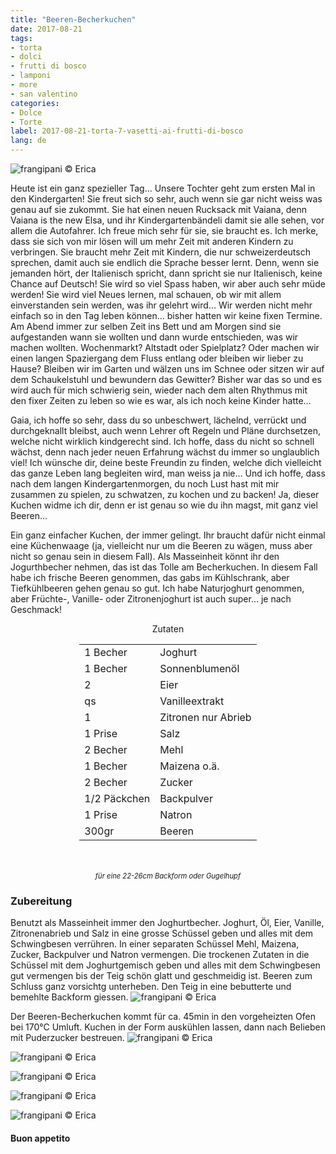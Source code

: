 ```yaml
---
title: "Beeren-Becherkuchen"
date: 2017-08-21
tags:
- torta
- dolci
- frutti di bosco 
- lamponi 
- more 
- san valentino
categories:
- Dolce
- Torte 
label: 2017-08-21-torta-7-vasetti-ai-frutti-di-bosco
lang: de 
---
```

![](../2017-08-21-torta-7-vasetti-ai-frutti-di-bosco/header.jpg "frangipani © Erica")

Heute ist ein ganz spezieller Tag... Unsere Tochter geht zum ersten Mal in den Kindergarten! Sie freut sich so sehr, auch wenn sie gar nicht weiss was genau auf sie zukommt. Sie hat einen neuen Rucksack mit Vaiana, denn Vaiana is the new Elsa, und ihr Kindergartenbändeli damit sie alle sehen, vor allem die Autofahrer. Ich freue mich sehr für sie, sie braucht es. Ich merke, dass sie sich von mir lösen will um mehr Zeit mit anderen Kindern zu verbringen. Sie braucht mehr Zeit mit Kindern, die nur schweizerdeutsch sprechen, damit auch sie endlich die Sprache besser lernt. Denn, wenn sie jemanden hört, der Italienisch spricht, dann spricht sie nur Italienisch, keine Chance auf Deutsch! Sie wird so viel Spass haben, wir aber auch sehr müde werden! Sie wird viel Neues lernen, mal schauen, ob wir mit allem einverstanden sein werden, was ihr gelehrt wird... Wir werden nicht mehr einfach so in den Tag leben können... bisher hatten wir keine fixen Termine. Am Abend immer zur selben Zeit ins Bett und am Morgen sind sie aufgestanden wann sie wollten und dann wurde entschieden, was wir machen wollten. Wochenmarkt? Altstadt oder Spielplatz? Oder machen wir einen langen Spaziergang dem Fluss entlang oder bleiben wir lieber zu Hause? Bleiben wir im Garten und wälzen uns im Schnee oder sitzen wir auf dem Schaukelstuhl und bewundern das Gewitter? Bisher war das so und es wird auch für mich schwierig sein, wieder nach dem alten Rhythmus mit den fixer Zeiten zu leben so wie es war, als ich noch keine Kinder hatte...

Gaia, ich hoffe so sehr, dass du so unbeschwert, lächelnd, verrückt und durchgeknallt bleibst, auch wenn Lehrer oft Regeln und Pläne durchsetzen, welche nicht wirklich kindgerecht sind. Ich hoffe, dass du nicht so schnell wächst, denn nach jeder neuen Erfahrung wächst du immer so unglaublich viel! Ich wünsche dir, deine beste Freundin zu finden, welche dich vielleicht das ganze Leben lang begleiten wird, man weiss ja nie... Und ich hoffe, dass nach dem langen Kindergartenmorgen, du noch Lust hast mit mir zusammen zu spielen, zu schwatzen, zu kochen und zu backen! Ja, dieser Kuchen widme ich dir, denn er ist genau so wie du ihn magst, mit ganz viel Beeren...

Ein ganz einfacher Kuchen, der immer gelingt. Ihr braucht dafür nicht einmal eine Küchenwaage (ja, vielleicht nur um die Beeren zu wägen, muss aber nicht so genau sein in diesem Fall). Als Masseinheit könnt ihr den Jogurthbecher nehmen, das ist das Tolle am Becherkuchen. In diesem Fall habe ich frische Beeren genommen, das gabs im Kühlschrank, aber Tiefkühlbeeren gehen genau so gut. Ich habe Naturjoghurt genommen, aber Früchte-, Vanille- oder Zitronenjoghurt ist auch super... je nach Geschmack!

<div id="wrapper" style="text-align: center">
  <div id="yourdiv" style="display: inline-block;">
    <div class="ingredients">
      <div class="ingredients-title">Zutaten</div>
      <table>
        <tbody>
          </tr>
          <tr>
            <td>1 Becher</td>
            <td>Joghurt</td>
          </tr>
          <tr>
            <td>1 Becher</td>
            <td>Sonnenblumenöl</td>
          </tr>
          <tr>
            <td>2</td>
            <td>Eier</td>
          </tr>
          <tr>
            <td>qs</td>
            <td>Vanilleextrakt</td>
          </tr>
          <tr>
            <td>1</td>
            <td>Zitronen nur Abrieb</td>
          </tr>
          <tr>
            <td>1 Prise</td>
            <td>Salz</td>
          </tr>
          <tr>
            <td>2 Becher</td>
            <td>Mehl</td>
           </tr>
          <tr>
            <td>1 Becher</td>
            <td>Maizena o.ä.</td>
          </tr>
          <tr>
            <td>2 Becher</td>
            <td>Zucker</td>
          </tr>
          <tr>
            <td>1/2 Päckchen</td>
            <td>Backpulver</td>
          </tr>
          <tr>
            <td>1 Prise</td>
            <td>Natron</td>
          </tr>
          <tr>
            <td>300gr</td>
            <td>Beeren
          </tr>
        </tbody>
      </table>
      <br></br>
      <i class="pull-right" style="font-size: 80%;">für eine 22-26cm Backform oder Gugelhupf</i>
    </div>
  </div>
</div>


<h3>
  <font color="grey">
    <i class="fa-solid fa-gears"></i>
  </font> Zubereitung
</h3>

Benutzt als Masseinheit immer den Joghurtbecher. Joghurt, Öl, Eier, Vanille, Zitronenabrieb und Salz in eine grosse Schüssel geben und alles mit dem Schwingbesen verrühren. In einer separaten Schüssel Mehl, Maizena, Zucker, Backpulver und Natron vermengen. Die trockenen Zutaten in die Schüssel mit dem Joghurtgemisch geben und alles mit dem Schwingbesen gut vermengen bis der Teig schön glatt und geschmeidig ist. Beeren zum Schluss ganz vorsichtg unterheben. Den Teig in eine bebutterte und bemehlte Backform giessen.
![](../2017-08-21-torta-7-vasetti-ai-frutti-di-bosco/teglia.jpg "frangipani © Erica")

Der Beeren-Becherkuchen kommt für ca. 45min in den vorgeheizten Ofen bei 170°C Umluft. Kuchen in der Form auskühlen lassen, dann nach Belieben mit Puderzucker bestreuen.
![](../2017-08-21-torta-7-vasetti-ai-frutti-di-bosco/risultato1.jpg "frangipani © Erica")

![](../2017-08-21-torta-7-vasetti-ai-frutti-di-bosco/risultato2.jpg "frangipani © Erica")

![](../2017-08-21-torta-7-vasetti-ai-frutti-di-bosco/risultato3.jpg "frangipani © Erica")

![](../2017-08-21-torta-7-vasetti-ai-frutti-di-bosco/risultato4.jpg "frangipani © Erica")

![](../2017-08-21-torta-7-vasetti-ai-frutti-di-bosco/risultato5.jpg "frangipani © Erica")

<h4>Buon appetito
  <font color="red">
    <i class="fa-regular fa-face-smile"></i>
  </font>
</h4>